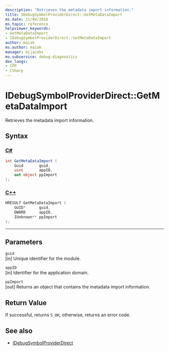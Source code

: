 ```yaml
---
description: "Retrieves the metadata import information."
title: IDebugSymbolProviderDirect::GetMetaDataImport
ms.date: 11/04/2016
ms.topic: reference
helpviewer_keywords:
- GetMetaDataImport
- IDebugSymbolProviderDirect::GetMetaDataImport
author: maiak
ms.author: maiak
manager: mijacobs
ms.subservice: debug-diagnostics
dev_langs:
- CPP
- CSharp
---
```

# IDebugSymbolProviderDirect::GetMetaDataImport

Retrieves the metadata import information.

## Syntax

### [C#](#tab/csharp)
```csharp
int GetMetaDataImport (
    Guid       guid,
    uint       appID,
    out object ppImport
);
```
### [C++](#tab/cpp)
```cpp
HRESULT GetMetaDataImport (
    GUID*      guid,
    DWORD      appID,
    IUnknown** ppImport
);
```
---

## Parameters
`guid`\
[in] Unique identifier for the module.

`appID`\
[in] Identifier for the application domain.

`ppImport`\
[out] Returns an object that contains the metadata import information.

## Return Value
 If successful, returns `S_OK`; otherwise, returns an error code.

## See also
- [IDebugSymbolProviderDirect](../../../extensibility/debugger/reference/idebugsymbolproviderdirect.md)
